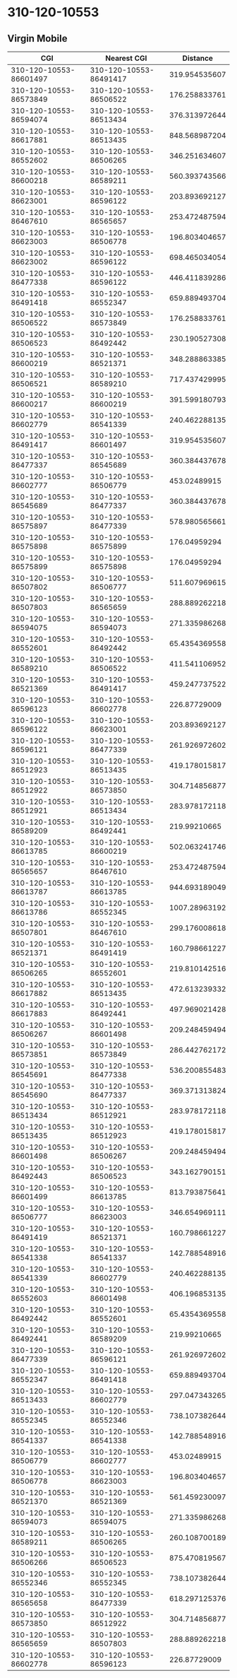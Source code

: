 # 310-120-10553
## Virgin Mobile


| CGI | Nearest CGI | Distance |
|-----|-------------|----------|
| 310-120-10553-86601497 | 310-120-10553-86491417 | 319.954535607 |
| 310-120-10553-86573849 | 310-120-10553-86506522 | 176.258833761 |
| 310-120-10553-86594074 | 310-120-10553-86513434 | 376.313972644 |
| 310-120-10553-86617881 | 310-120-10553-86513435 | 848.568987204 |
| 310-120-10553-86552602 | 310-120-10553-86506265 | 346.251634607 |
| 310-120-10553-86600218 | 310-120-10553-86589211 | 560.393743566 |
| 310-120-10553-86623001 | 310-120-10553-86596122 | 203.893692127 |
| 310-120-10553-86467610 | 310-120-10553-86565657 | 253.472487594 |
| 310-120-10553-86623003 | 310-120-10553-86506778 | 196.803404657 |
| 310-120-10553-86623002 | 310-120-10553-86596122 | 698.465034054 |
| 310-120-10553-86477338 | 310-120-10553-86596122 | 446.411839286 |
| 310-120-10553-86491418 | 310-120-10553-86552347 | 659.889493704 |
| 310-120-10553-86506522 | 310-120-10553-86573849 | 176.258833761 |
| 310-120-10553-86506523 | 310-120-10553-86492442 | 230.190527308 |
| 310-120-10553-86600219 | 310-120-10553-86521371 | 348.288863385 |
| 310-120-10553-86506521 | 310-120-10553-86589210 | 717.437429995 |
| 310-120-10553-86600217 | 310-120-10553-86600219 | 391.599180793 |
| 310-120-10553-86602779 | 310-120-10553-86541339 | 240.462288135 |
| 310-120-10553-86491417 | 310-120-10553-86601497 | 319.954535607 |
| 310-120-10553-86477337 | 310-120-10553-86545689 | 360.384437678 |
| 310-120-10553-86602777 | 310-120-10553-86506779 | 453.02489915 |
| 310-120-10553-86545689 | 310-120-10553-86477337 | 360.384437678 |
| 310-120-10553-86575897 | 310-120-10553-86477339 | 578.980565661 |
| 310-120-10553-86575898 | 310-120-10553-86575899 | 176.04959294 |
| 310-120-10553-86575899 | 310-120-10553-86575898 | 176.04959294 |
| 310-120-10553-86507802 | 310-120-10553-86506777 | 511.607969615 |
| 310-120-10553-86507803 | 310-120-10553-86565659 | 288.889262218 |
| 310-120-10553-86594075 | 310-120-10553-86594073 | 271.335986268 |
| 310-120-10553-86552601 | 310-120-10553-86492442 | 65.4354369558 |
| 310-120-10553-86589210 | 310-120-10553-86506522 | 411.541106952 |
| 310-120-10553-86521369 | 310-120-10553-86491417 | 459.247737522 |
| 310-120-10553-86596123 | 310-120-10553-86602778 | 226.87729009 |
| 310-120-10553-86596122 | 310-120-10553-86623001 | 203.893692127 |
| 310-120-10553-86596121 | 310-120-10553-86477339 | 261.926972602 |
| 310-120-10553-86512923 | 310-120-10553-86513435 | 419.178015817 |
| 310-120-10553-86512922 | 310-120-10553-86573850 | 304.714856877 |
| 310-120-10553-86512921 | 310-120-10553-86513434 | 283.978172118 |
| 310-120-10553-86589209 | 310-120-10553-86492441 | 219.99210665 |
| 310-120-10553-86613785 | 310-120-10553-86600219 | 502.063241746 |
| 310-120-10553-86565657 | 310-120-10553-86467610 | 253.472487594 |
| 310-120-10553-86613787 | 310-120-10553-86613785 | 944.693189049 |
| 310-120-10553-86613786 | 310-120-10553-86552345 | 1007.28963192 |
| 310-120-10553-86507801 | 310-120-10553-86467610 | 299.176008618 |
| 310-120-10553-86521371 | 310-120-10553-86491419 | 160.798661227 |
| 310-120-10553-86506265 | 310-120-10553-86552601 | 219.810142516 |
| 310-120-10553-86617882 | 310-120-10553-86513435 | 472.613239332 |
| 310-120-10553-86617883 | 310-120-10553-86492441 | 497.969021428 |
| 310-120-10553-86506267 | 310-120-10553-86601498 | 209.248459494 |
| 310-120-10553-86573851 | 310-120-10553-86573849 | 286.442762172 |
| 310-120-10553-86545691 | 310-120-10553-86477338 | 536.200855483 |
| 310-120-10553-86545690 | 310-120-10553-86477337 | 369.371313824 |
| 310-120-10553-86513434 | 310-120-10553-86512921 | 283.978172118 |
| 310-120-10553-86513435 | 310-120-10553-86512923 | 419.178015817 |
| 310-120-10553-86601498 | 310-120-10553-86506267 | 209.248459494 |
| 310-120-10553-86492443 | 310-120-10553-86506523 | 343.162790151 |
| 310-120-10553-86601499 | 310-120-10553-86613785 | 813.793875641 |
| 310-120-10553-86506777 | 310-120-10553-86623003 | 346.654969111 |
| 310-120-10553-86491419 | 310-120-10553-86521371 | 160.798661227 |
| 310-120-10553-86541338 | 310-120-10553-86541337 | 142.788548916 |
| 310-120-10553-86541339 | 310-120-10553-86602779 | 240.462288135 |
| 310-120-10553-86552603 | 310-120-10553-86601498 | 406.196853135 |
| 310-120-10553-86492442 | 310-120-10553-86552601 | 65.4354369558 |
| 310-120-10553-86492441 | 310-120-10553-86589209 | 219.99210665 |
| 310-120-10553-86477339 | 310-120-10553-86596121 | 261.926972602 |
| 310-120-10553-86552347 | 310-120-10553-86491418 | 659.889493704 |
| 310-120-10553-86513433 | 310-120-10553-86602779 | 297.047343265 |
| 310-120-10553-86552345 | 310-120-10553-86552346 | 738.107382644 |
| 310-120-10553-86541337 | 310-120-10553-86541338 | 142.788548916 |
| 310-120-10553-86506779 | 310-120-10553-86602777 | 453.02489915 |
| 310-120-10553-86506778 | 310-120-10553-86623003 | 196.803404657 |
| 310-120-10553-86521370 | 310-120-10553-86521369 | 561.459230097 |
| 310-120-10553-86594073 | 310-120-10553-86594075 | 271.335986268 |
| 310-120-10553-86589211 | 310-120-10553-86506265 | 260.108700189 |
| 310-120-10553-86506266 | 310-120-10553-86506523 | 875.470819567 |
| 310-120-10553-86552346 | 310-120-10553-86552345 | 738.107382644 |
| 310-120-10553-86565658 | 310-120-10553-86477339 | 618.297125376 |
| 310-120-10553-86573850 | 310-120-10553-86512922 | 304.714856877 |
| 310-120-10553-86565659 | 310-120-10553-86507803 | 288.889262218 |
| 310-120-10553-86602778 | 310-120-10553-86596123 | 226.87729009 |
